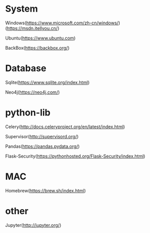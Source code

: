 
# System
Windows(https://www.microsoft.com/zh-cn/windows/)(https://msdn.itellyou.cn/)

Ubuntu(https://www.ubuntu.com)

BackBox(https://backbox.org/)


# Database
Sqlite(https://www.sqlite.org/index.html)

Neo4j(https://neo4j.com/)

# python-lib
Celery(http://docs.celeryproject.org/en/latest/index.html)

Supervisor(http://supervisord.org/)

Pandas(https://pandas.pydata.org/)

Flask-Security(https://pythonhosted.org/Flask-Security/index.html)

# MAC
Homebrew(https://brew.sh/index.html)

# other
Jupyter(http://jupyter.org/)
